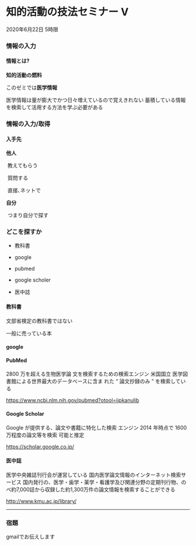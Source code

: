 # 知的活動の技法セミナー V

2020年6月22日 5時限

### 情報の入力

#### 情報とは?

**知的活動の燃料**

このゼミでは**医学情報**

医学情報は量が膨大でかつ日々増えているので覚えきれない
蓄積している情報を検索して活用する方法を学ぶ必要がある



### 情報の入力/取得

#### 入手先

**他人**

​	教えてもらう

​	質問する

​		直接､ネットで

**自分**

​	つまり自分で探す

### どこを探すか

- 教科書

- google

- pubmed
- google scholer
- 医中誌



#### 教科書

文部省検定の教科書ではない

一般に売っている本

#### google

#### PubMed

2800 万を超える生物医学論 文を検索するための検索エンジン
米国国立 医学図書館による世界最大のデータベースに含ま れた “ 論文抄録のみ ” を検索している

https://www.ncbi.nlm.nih.gov/pubmed?otool=ijpkanulib



#### Google Scholar
Google が提供する、論文や書籍に特化した検索 エンジン
2014 年時点で 1600 万程度の論文等を検索 可能と推定

https://scholar.google.co.jp/



#### 医中誌
医学中央雑誌刊行会が運営している
国内医学論文情報のインターネット検索サービス
国内発行の、医学・歯学・薬学・看護学及び関連分野の定期刊行物、のべ約7,000誌から収録した約1,300万件の論文情報を検索することができる

http://www.kmu.ac.jp/library/



-------

### 宿題

gmailでお伝えします

